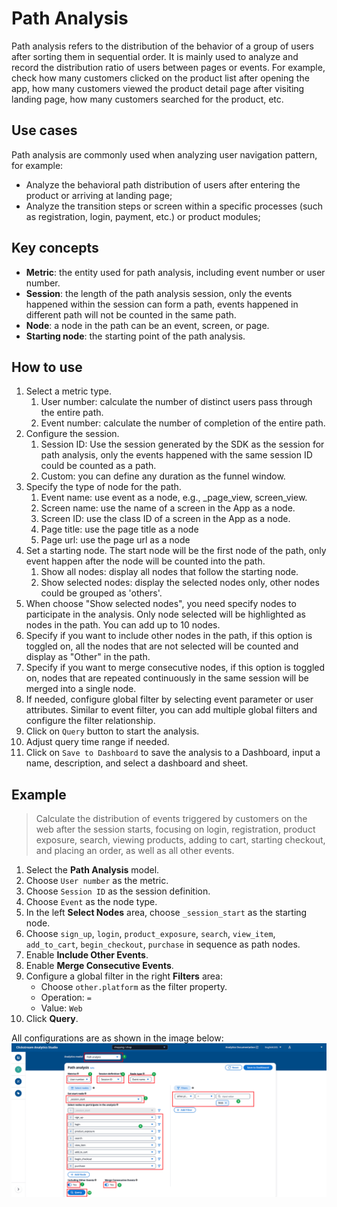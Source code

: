# Path Analysis
Path analysis refers to the distribution of the behavior of a group of users after sorting them in sequential order. It is mainly used to analyze and record the distribution ratio of users between pages or events. For example, check how many customers clicked on the product list after opening the app, how many customers viewed the product detail page after visiting landing page, how many customers searched for the product, etc. 

## Use cases
Path analysis are commonly used when analyzing user navigation pattern, for example:

- Analyze the behavioral path distribution of users after entering the product or arriving at landing page;
- Analyze the transition steps or screen within a specific processes (such as registration, login, payment, etc.) or product modules;

## Key concepts

- **Metric**: the entity used for path analysis, including event number or user number.
- **Session**: the length of the path analysis session, only the events happened within the session can form a path, events happened in different path will not be counted in the same path.
- **Node**: a node in the path can be an event, screen, or page.
- **Starting node**: the starting point of the path analysis.

## How to use

1. Select a metric type. 
    1. User number: calculate the number of distinct users pass through the entire path.
    2. Event number: calculate the number of completion of the entire path.
2. Configure the session.
    1. Session ID: Use the session generated by the SDK as the session for path analysis, only the events happened with the same session ID could be counted as a path.
    2. Custom: you can define any duration as the funnel window.
3. Specify the type of node for the path.
    1. Event name: use event as a node, e.g., _page_view, screen_view.
    2. Screen name: use the name of a screen in the App as a node.
    3. Screen ID: use the class ID of a screen in the App as a node.
    4. Page title: use the page title as a node
    5. Page url: use the page url as a node
4. Set a starting node. The start node will be the first node of the path, only event happen after the node will be counted into the path.
   1. Show all nodes: display all nodes that follow the starting node.
   2. Show selected nodes: display the selected nodes only, other nodes could be grouped as 'others'.
5. When choose "Show selected nodes", you need specify nodes to participate in the analysis. Only node selected will be highlighted as nodes in the path. You can add up to 10 nodes.
6. Specify if you want to include other nodes in the path, if this option is toggled on, all the nodes that are not selected will be counted and display as "Other" in the path.
7. Specify if you want to merge consecutive nodes, if this option is toggled on, nodes that are repeated continuously in the same session will be merged into a single node.
8. If needed, configure global filter by selecting event parameter or user attributes. Similar to event filter, you can add multiple global filters and configure the filter relationship.
9.  Click on `Query` button to start the analysis. 
10. Adjust query time range if needed.
11. Click on `Save to Dashboard` to save the analysis to a Dashboard, input a name, description, and select a dashboard and sheet.

## Example

> Calculate the distribution of events triggered by customers on the web after the session starts, focusing on login, registration, product exposure, search, viewing products, adding to cart, starting checkout, and placing an order, as well as all other events.

1. Select the **Path Analysis** model.
2. Choose `User number` as the metric.
3. Choose `Session ID` as the session definition.
4. Choose `Event` as the node type.
5. In the left **Select Nodes** area, choose `_session_start` as the starting node.
6. Choose `sign_up`, `login`, `product_exposure`, `search`, `view_item`, `add_to_cart`, `begin_checkout`, `purchase` in sequence as path nodes.
7. Enable **Include Other Events**.
8. Enable **Merge Consecutive Events**.
9. Configure a global filter in the right **Filters** area:
    - Choose `other.platform` as the filter property.
    - Operation: `=`
    - Value: `Web`
10. Click **Query**.

All configurations are as shown in the image below:
![explore-funnel](../../images/analytics/explore/explore-path-en.png)
